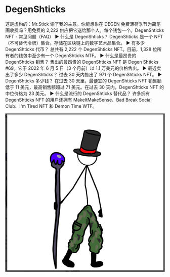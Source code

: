# DegenShticks

这是虚构的：Mr.Stick 偷了我的主意。你能想象在 DEGEN 免费薄荷季节为简笔画收费吗？用免费的 2,222 供应把它送给那个人。每个钱包一个。DegenShticks NFT - 常见问题（FAQ）
▶ 什么是 DegenShticks？
DegenShticks 是一个 NFT（不可替代令牌）集合。存储在区块链上的数字艺术品集合。
▶ 有多少 DegenShticks 代币？
总共有 2,222 个 DegenShticks NFT。目前，1,328 位所有者的钱包中至少有一个 DegenShticks NTF。
▶ 什么是最昂贵的 DegenShticks 销售？
售出的最昂贵的 DegenShticks NFT 是 Degen Shticks #69。它于 2022 年 6 月 5 日（3 个月前）以 1.1 万美元的价格售出。
▶ 最近卖出了多少 DegenShticks？
过去 30 天内售出了 971 个 DegenShticks NFT。
▶ DegenShticks 多少钱？
在过去 30 天里，最便宜的 DegenShticks NFT 销售额低于 11 美元，最高销售额超过 71 美元。在过去 30 天内，DegenShticks NFT 的中位价格为 23 美元。
▶ 什么是流行的 DegenShticks 替代品？
许多拥有 DegenShticks NFT 的用户还拥有 MakeItMakeSense、Bad Break Social Club、I'm Tired NFT 和 Demon Time WTF。

![nft](微信截图_20220902210016.png)
